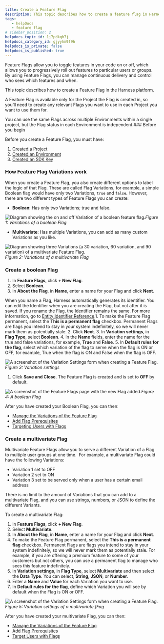 ```yaml
---
title: Create a Feature Flag
description: This topic describes how to create a feature flag in Harness.
tags: 
   - helpDocs
   - feature flag
# sidebar_position: 2
helpdocs_topic_id: 1j7pdkqh7j
helpdocs_category_id: gjyyhm9f9h
helpdocs_is_private: false
helpdocs_is_published: true
---
```


Feature Flags allow you to toggle features in your code on or off, which allows you to progressively roll out features to particular users or groups. By using Feature Flags, you can manage continuous delivery and control who sees which features and when.

This topic describes how to create a Feature Flag in the Harness platform. 

A Feature Flag is available only for the Project the Flag is created in, so you’ll need to create any relevant Flags you want to use in each Project you want to use them for.  
  
You can use the same Flags across multiple Environments within a single project, but the Flag status in each Environment is independent.### Before you begin

Before you create a Feature Flag, you must have:

1. [Created a Project](/article/47fkt1ric5-create-a-project)
2. [Created an Environment](/article/nh1n5qtjmm-create-an-environment)
3. [Created an SDK Key](/article/8ja1j98xgp-create-an-sdk-key)

### How Feature Flag Variations work

When you create a Feature Flag, you also create different options to label the logic of that Flag. These are called Flag Variations, for example, a simple Boolean flag would have only two Variations, `true` and `false`. However, there are two different types of Feature Flags you can create:

* **Boolean**: Has only two Variations; true and false.

![Diagram showing the on and off Variation of a boolean feature flag.](https://files.helpdocs.io/kw8ldg1itf/articles/1j7pdkqh7j/1657792983322/3-zc-1-tte-bs-tuwxyzstj-mua-wc-kyi-5-jdmp-2-f-vf-pg-yr-p-29-og-90-ggy-0-ozzmwd-pxo-1-n-ym-8-f-7-jg-ms-5-zob-zs-xk-a-0-c-6-ug-bdk-6-zz-9-n-fnp-l-81-is-5-i-iox-6-oqv-0-w-c-9-okfm-h-9-hgtjvi-p-1-t-83-waezfq-6-ka)*Figure 1: Variations of a boolean Flag*

* **Multivariate**: Has multiple Variations, you can add as many custom Variations as you like.

![Diagram showing three Variations (a 30 variation, 60 variation, and 90 variation) of a multivariate Feature Flag.](https://files.helpdocs.io/kw8ldg1itf/articles/1j7pdkqh7j/1657793005472/wfc-7-xo-44-fi-9-l-f-k-qlk-xpz-l-48-eo-qwm-pwtz-urf-3-zkapra-qntl-7-z-82-ghir-2-way-nndo-1-o-qsbp-af-n-4-nge-tv-2-gc-4-l-ajh-ndt-9-huxwvmv-vg-0-p-kebrpy-5-v-iju-41-b-1-t-dq-00-dry-93-kqazkl-ghbtk-vyi-a)*Figure 2: Variations of a multivariate Flag*

### Create a boolean Flag

1. In **Feature Flags**, click **+ New Flag**.
2. Select **Boolean**.
3. In **About the Flag**, in **Name**, enter a name for your Flag and click **Next**.

When you name a Flag, Harness automatically generates its identifier. You can edit the Identifier when you are creating the Flag, but not after it is saved. If you rename the Flag, the Identifier remains the same. For more information, go to [Entity Identifier Reference](https://ngdocs.harness.io/article/li0my8tcz3-entity-identifier-reference).1. To make the Feature Flag permanent, select the **This is a permanent flag** checkbox. Permanent Flags are flags you intend to stay in your system indefinitely, so we will never mark them as potentially stale.
2. Click **Next**.
3. In **Variation** **settings**, in **Flag Type**, select **Boolean**.
4. In the **Name** fields, enter the name for the true and false variations, for example, **True** and **False**.
5. In **Default rules for the flag**, select which variation of the flag to serve when the flag is ON or OFF, for example, True when the flag is ON and False when the flag is OFF.

![A screenshot of the Variation Settings form when creating a Feature Flag.](https://files.helpdocs.io/kw8ldg1itf/articles/1j7pdkqh7j/1657792275423/swu-5-cng-svlpvqq-3-k-zccmk-hwaq-89-h-3-s-tj-1-tfu-ypvgn-dskrc-3-oriv-ic-ph-krek-x-6-vp-edibu-git-4-xe-v-8-i-jlvaiad-cmgkj-za-9-fk-cyvn-eqzoa-rs-5-f-9-i-zn-hu-u-30-w-c-2-psaq-6-a-8-jf-ty-2-fr-hp-gou-97-dg)*Figure 3: Variation settings*

1. Click **Save and Close**. The Feature Flag is created and is set to **OFF** by default.

![A screenshot of the Feature Flags page with the new Flag added.](https://files.helpdocs.io/kw8ldg1itf/articles/1j7pdkqh7j/1657792368788/screenshot-2022-07-14-at-10-52-03.png)*Figure 4: A boolean Flag*

After you have created your Boolean Flag, you can then:

* [Manage the Variations of the Feature Flag](/article/8bf3us11kz-manage-variations)
* [Add Flag Prerequisites](/article/iijdahygdm-add-prerequisites-to-feature-flag)
* [Targeting Users with Flags](/article/xf3hmxbaji-targeting-users-with-flags)

### Create a multivariate Flag

Multivariate Feature Flags allow you to serve a different Variation of a Flag to multiple user groups at one time.  For example, a multivariate Flag could have the following Variations:

* Variation 1 set to OFF
* Variation 2 set to ON
* Variation 3 set to be served only when a user has a certain email address

There is no limit to the amount of Variations that you can add to a multivariate Flag, and you can use strings, numbers, or JSON to define the different Variants. 

To create a multivariate Flag:

1. In **Feature Flags**, click **+ New Flag**.
2. Select **Multivariate**.
3. In **About the Flag**, in **Name**, enter a name for your Flag and click **Next**.
4. To make the Feature Flag permanent, select the **This is a permanent flag** checkbox. Permanent Flags are flags you intend to stay in your system indefinitely, so we will never mark them as potentially stale. For example, if you are offering a premium feature to some of your customers but not others, you can use a permanent flag to manage who sees this feature indefinitely.
5. In **Variation settings**, in **Flag Type**, select **Multivariate** and then select the **Data Type**. You can select, **String**, **JSON**, or **Number**.
6. Enter a **Name** and **Value** for each Variation you want to use.
7. In **Default rules for the flag**, define which Variation you will see by default when the Flag is ON or OFF.

![A screenshot of the Variation Settings form when creating a Feature Flag.](https://files.helpdocs.io/kw8ldg1itf/articles/1j7pdkqh7j/1657793372053/x-yvg-3-xsxw-lpt-01-rnmbg-8-ji-gn-8-jq-ew-1-tqc-pd-ug-qi-ty-56-f-5-z-e-ta-vwt-3-tnt-lylu-9-vma-qfem-9-ozyfgam-tord-k-0-jp-3-v-8-mw-k-sw-7-pvt-djij-smd-rx-5-bds-7-bpu-17-ak-lj-samy-s-1-v-cj-qcix-9-cy-xby-q)*Figure 5: Variation settings of a multivariate fFag*

After you have created your multivariate Flag, you can then:

* [Manage the Variations of the Feature Flag](/article/8bf3us11kz-manage-variations)
* [Add Flag Prerequisites](/article/iijdahygdm-add-prerequisites-to-feature-flag)
* [Target Users with Flags](/article/xf3hmxbaji-targeting-users-with-flags)

